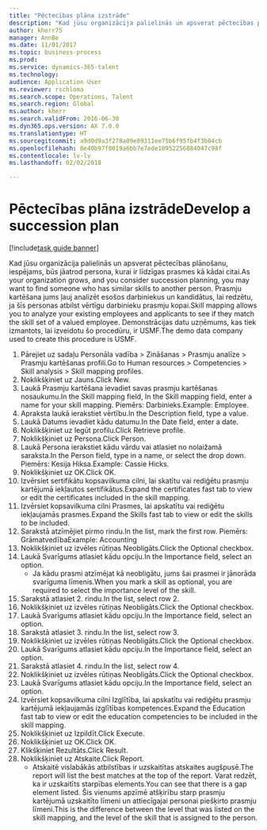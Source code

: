 ```yaml
--- 
title: "Pēctecības plāna izstrāde"
description: "Kad jūsu organizācija palielinās un apsverat pēctecības plānošanu, iespējams, būs jāatrod persona, kurai ir līdzīgas prasmes kā kādai citai."
author: kherr75
manager: AnnBe
ms.date: 11/01/2017
ms.topic: business-process
ms.prod: 
ms.service: dynamics-365-talent
ms.technology: 
audience: Application User
ms.reviewer: rschloma
ms.search.scope: Operations, Talent
ms.search.region: Global
ms.author: kherr
ms.search.validFrom: 2016-06-30
ms.dyn365.ops.version: AX 7.0.0
ms.translationtype: HT
ms.sourcegitcommit: a9d0d9a3f278a09e89311ee75b6f95fb4f3b04cb
ms.openlocfilehash: 0e40b97f0019a6bb7e7ede10952256884047c98f
ms.contentlocale: lv-lv
ms.lasthandoff: 02/02/2018

---
```

# <a name="develop-a-succession-plan"></a><span data-ttu-id="a8f8e-103">Pēctecības plāna izstrāde</span><span class="sxs-lookup"><span data-stu-id="a8f8e-103">Develop a succession plan</span></span>

[!include[task guide banner](../../includes/task-guide-banner.md)]

<span data-ttu-id="a8f8e-104">Kad jūsu organizācija palielinās un apsverat pēctecības plānošanu, iespējams, būs jāatrod persona, kurai ir līdzīgas prasmes kā kādai citai.</span><span class="sxs-lookup"><span data-stu-id="a8f8e-104">As your organization grows, and you consider succession planning, you may want to find someone who has similar skills to another person.</span></span>  <span data-ttu-id="a8f8e-105">Prasmju kartēšana jums ļauj analizēt esošos darbiniekus un kandidātus, lai redzētu, ja šīs personas atbilst vērtīgu darbinieku prasmju kopai.</span><span class="sxs-lookup"><span data-stu-id="a8f8e-105">Skill mapping allows you to analyze your existing employees and applicants to see if they match the skill set of a valued employee.</span></span> <span data-ttu-id="a8f8e-106">Demonstrācijas datu uzņēmums, kas tiek izmantots, lai izveidotu šo procedūru, ir USMF.</span><span class="sxs-lookup"><span data-stu-id="a8f8e-106">The demo data company used to create this procedure is USMF.</span></span>

1. <span data-ttu-id="a8f8e-107">Pārejiet uz sadaļu Personāla vadība > Zināšanas > Prasmju analīze > Prasmju kartēšanas profili.</span><span class="sxs-lookup"><span data-stu-id="a8f8e-107">Go to Human resources > Competencies > Skill analysis > Skill mapping profiles.</span></span>
2. <span data-ttu-id="a8f8e-108">Noklikšķiniet uz Jauns.</span><span class="sxs-lookup"><span data-stu-id="a8f8e-108">Click New.</span></span>
3. <span data-ttu-id="a8f8e-109">Laukā Prasmju kartēšana ievadiet savas prasmju kartēšanas nosaukumu.</span><span class="sxs-lookup"><span data-stu-id="a8f8e-109">In the Skill mapping field, In the Skill mapping field, enter a name for your skill mapping.</span></span>  <span data-ttu-id="a8f8e-110">Piemērs: Darbinieks.</span><span class="sxs-lookup"><span data-stu-id="a8f8e-110">Example: Employee.</span></span>
4. <span data-ttu-id="a8f8e-111">Apraksta laukā ierakstiet vērtību.</span><span class="sxs-lookup"><span data-stu-id="a8f8e-111">In the Description field, type a value.</span></span>
5. <span data-ttu-id="a8f8e-112">Laukā Datums ievadiet kādu datumu.</span><span class="sxs-lookup"><span data-stu-id="a8f8e-112">In the Date field, enter a date.</span></span>
6. <span data-ttu-id="a8f8e-113">Noklikšķiniet uz Iegūt profilu.</span><span class="sxs-lookup"><span data-stu-id="a8f8e-113">Click Retrieve profile.</span></span>
7. <span data-ttu-id="a8f8e-114">Noklikšķiniet uz Persona.</span><span class="sxs-lookup"><span data-stu-id="a8f8e-114">Click Person.</span></span>
8. <span data-ttu-id="a8f8e-115">Laukā Persona ierakstiet kādu vārdu vai atlasiet no nolaižamā saraksta.</span><span class="sxs-lookup"><span data-stu-id="a8f8e-115">In the Person field, type in a name, or select the drop down.</span></span>  <span data-ttu-id="a8f8e-116">Piemērs: Kesija Hiksa.</span><span class="sxs-lookup"><span data-stu-id="a8f8e-116">Example: Cassie Hicks.</span></span>
9. <span data-ttu-id="a8f8e-117">Noklikšķiniet uz OK.</span><span class="sxs-lookup"><span data-stu-id="a8f8e-117">Click OK.</span></span>
10. <span data-ttu-id="a8f8e-118">Izvērsiet sertifikātu kopsavilkuma cilni, lai skatītu vai rediģētu prasmju kartējumā iekļautos sertifikātus.</span><span class="sxs-lookup"><span data-stu-id="a8f8e-118">Expand the certificates fast tab to view or edit the certificates included in the skill mapping.</span></span>
11. <span data-ttu-id="a8f8e-119">Izvērsiet kopsavilkuma cilni Prasmes, lai apskatītu vai rediģētu iekļaujamās prasmes.</span><span class="sxs-lookup"><span data-stu-id="a8f8e-119">Expand the Skills fast tab to view or edit the skills to be included.</span></span>
12. <span data-ttu-id="a8f8e-120">Sarakstā atzīmējiet pirmo rindu.</span><span class="sxs-lookup"><span data-stu-id="a8f8e-120">In the list, mark the first row.</span></span>  <span data-ttu-id="a8f8e-121">Piemērs: Grāmatvedība</span><span class="sxs-lookup"><span data-stu-id="a8f8e-121">Example:  Accounting</span></span>
13. <span data-ttu-id="a8f8e-122">Noklikšķiniet uz izvēles rūtiņas Neobligāts.</span><span class="sxs-lookup"><span data-stu-id="a8f8e-122">Click the Optional checkbox.</span></span>
14. <span data-ttu-id="a8f8e-123">Laukā Svarīgums atlasiet kādu opciju.</span><span class="sxs-lookup"><span data-stu-id="a8f8e-123">In the Importance field, select an option.</span></span>
    * <span data-ttu-id="a8f8e-124">Ja kādu prasmi atzīmējat kā neobligātu, jums šai prasmei ir jānorāda svarīguma līmenis.</span><span class="sxs-lookup"><span data-stu-id="a8f8e-124">When you mark a skill as optional, you are required to select the importance level of the skill.</span></span>  
15. <span data-ttu-id="a8f8e-125">Sarakstā atlasiet 2. rindu.</span><span class="sxs-lookup"><span data-stu-id="a8f8e-125">In the list, select row 2.</span></span>
16. <span data-ttu-id="a8f8e-126">Noklikšķiniet uz izvēles rūtiņas Neobligāts.</span><span class="sxs-lookup"><span data-stu-id="a8f8e-126">Click the Optional checkbox.</span></span>
17. <span data-ttu-id="a8f8e-127">Laukā Svarīgums atlasiet kādu opciju.</span><span class="sxs-lookup"><span data-stu-id="a8f8e-127">In the Importance field, select an option.</span></span>
18. <span data-ttu-id="a8f8e-128">Sarakstā atlasiet 3. rindu.</span><span class="sxs-lookup"><span data-stu-id="a8f8e-128">In the list, select row 3.</span></span>
19. <span data-ttu-id="a8f8e-129">Noklikšķiniet uz izvēles rūtiņas Neobligāts.</span><span class="sxs-lookup"><span data-stu-id="a8f8e-129">Click the Optional checkbox.</span></span>
20. <span data-ttu-id="a8f8e-130">Laukā Svarīgums atlasiet kādu opciju.</span><span class="sxs-lookup"><span data-stu-id="a8f8e-130">In the Importance field, select an option.</span></span>
21. <span data-ttu-id="a8f8e-131">Sarakstā atlasiet 4. rindu.</span><span class="sxs-lookup"><span data-stu-id="a8f8e-131">In the list, select row 4.</span></span>
22. <span data-ttu-id="a8f8e-132">Noklikšķiniet uz izvēles rūtiņas Neobligāts.</span><span class="sxs-lookup"><span data-stu-id="a8f8e-132">Click the Optional checkbox.</span></span>
23. <span data-ttu-id="a8f8e-133">Laukā Svarīgums atlasiet kādu opciju.</span><span class="sxs-lookup"><span data-stu-id="a8f8e-133">In the Importance field, select an option.</span></span>
24. <span data-ttu-id="a8f8e-134">Izvērsiet kopsavilkuma cilni Izglītība, lai apskatītu vai rediģētu prasmju kartējumā iekļaujamās izglītības kompetences.</span><span class="sxs-lookup"><span data-stu-id="a8f8e-134">Expand the Education fast tab to view or edit the education competencies to be included in the skill mapping.</span></span>
25. <span data-ttu-id="a8f8e-135">Noklikšķiniet uz Izpildīt.</span><span class="sxs-lookup"><span data-stu-id="a8f8e-135">Click Execute.</span></span>
26. <span data-ttu-id="a8f8e-136">Noklikšķiniet uz OK.</span><span class="sxs-lookup"><span data-stu-id="a8f8e-136">Click OK.</span></span>
27. <span data-ttu-id="a8f8e-137">Klikšķiniet Rezultāts.</span><span class="sxs-lookup"><span data-stu-id="a8f8e-137">Click Result.</span></span>
28. <span data-ttu-id="a8f8e-138">Noklikšķiniet uz Atskaite.</span><span class="sxs-lookup"><span data-stu-id="a8f8e-138">Click Report.</span></span>
    * <span data-ttu-id="a8f8e-139">Atskaitē vislabākās atbilstības ir uzskaitītas atskaites augšpusē.</span><span class="sxs-lookup"><span data-stu-id="a8f8e-139">The report will list the best matches at the top of the report.</span></span>  <span data-ttu-id="a8f8e-140">Varat redzēt, ka ir uzskaitīts starpības elements.</span><span class="sxs-lookup"><span data-stu-id="a8f8e-140">You can see that there is a gap element listed.</span></span>  <span data-ttu-id="a8f8e-141">Šis vienums apzīmē atšķirību starp prasmju kartējumā uzskaitīto līmeni un attiecīgajai personai piešķirto prasmju līmeni.</span><span class="sxs-lookup"><span data-stu-id="a8f8e-141">This is the difference between the level that was listed on the skill mapping, and the level of the skill that is assigned to the person.</span></span>  


